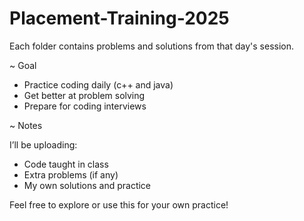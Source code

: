 # Placement-Training-2025

Each folder contains problems and solutions from that day's session.

~ Goal

- Practice coding daily (c++ and java)
- Get better at problem solving
- Prepare for coding interviews

~ Notes

I’ll be uploading:
- Code taught in class
- Extra problems (if any)
- My own solutions and practice

Feel free to explore or use this for your own practice!
